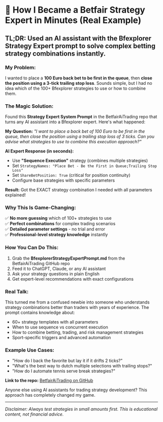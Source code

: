 # 🎯 How I Became a Betfair Strategy Expert in Minutes (Real Example)

## TL;DR: Used an AI assistant with the Bfexplorer Strategy Expert prompt to solve complex betting strategy combinations instantly.

### My Problem:
I wanted to place a **100 Euro back bet to be first in the queue**, then **close the position using a 3-tick trailing stop loss**. Sounds simple, but I had no idea which of the 100+ Bfexplorer strategies to use or how to combine them.

### The Magic Solution:
Found this **Strategy Expert System Prompt** in the BetfairAiTrading repo that turns any AI assistant into a Bfexplorer expert. Here's what happened:

**My Question:** *"I want to place a back bet of 100 Euro to be first in the queue, then close the position using a trailing stop loss of 3 ticks. Can you advise what strategies to use to combine this execution approach?"*

**AI Expert Response (in seconds):**
- Use **"Sequence Execution"** strategy (combines multiple strategies)
- Set `StrategyNames: "Place Bet - Be the First in Queue;Trailing Stop Loss"`
- Set `ShareBetPosition: True` (critical for position continuity)
- Configure base strategies with specific parameters

**Result:** Got the EXACT strategy combination I needed with all parameters explained!

### Why This Is Game-Changing:

✅ **No more guessing** which of 100+ strategies to use  
✅ **Perfect combinations** for complex trading scenarios  
✅ **Detailed parameter settings** - no trial and error  
✅ **Professional-level strategy knowledge** instantly  

### How You Can Do This:

1. Grab the **BfexplorerStrategyExpertPrompt.md** from the BetfairAiTrading GitHub repo
2. Feed it to ChatGPT, Claude, or any AI assistant
3. Ask your strategy questions in plain English
4. Get expert-level recommendations with exact configurations

### Real Talk:
This turned me from a confused newbie into someone who understands strategy combinations better than traders with years of experience. The prompt contains knowledge about:
- 60+ strategy templates with all parameters
- When to use sequence vs concurrent execution
- How to combine betting, trading, and risk management strategies
- Sport-specific triggers and advanced automation

### Example Use Cases:
- "How do I back the favorite but lay it if it drifts 2 ticks?"
- "What's the best way to dutch multiple selections with trailing stops?"
- "How do I automate tennis serve break strategies?"

**Link to the repo:** [BetfairAiTrading on GitHub](https://github.com/yourusername/BetfairAiTrading)

Anyone else using AI assistants for trading strategy development? This approach has completely changed my game.

---
*Disclaimer: Always test strategies in small amounts first. This is educational content, not financial advice.*
